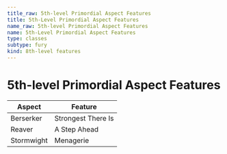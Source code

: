 ```yaml
---
title_raw: 5th-level Primordial Aspect Features
title: 5th-Level Primordial Aspect Features
name_raw: 5th-level Primordial Aspect Features
name: 5th-Level Primordial Aspect Features
type: classes
subtype: fury
kind: 8th-level features
---
```


# 5th-level Primordial Aspect Features

| Aspect     | Feature            |
| ---------- | ------------------ |
| Berserker  | Strongest There Is |
| Reaver     | A Step Ahead       |
| Stormwight | Menagerie          |
